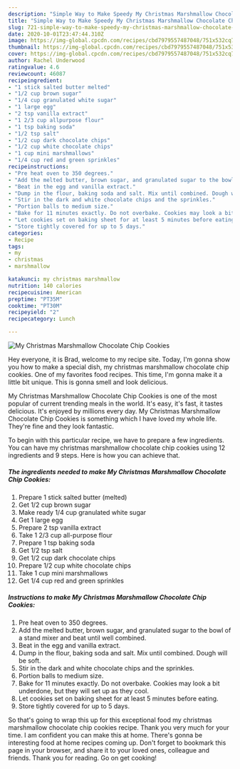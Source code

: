 ```yaml
---
description: "Simple Way to Make Speedy My Christmas Marshmallow Chocolate Chip Cookies"
title: "Simple Way to Make Speedy My Christmas Marshmallow Chocolate Chip Cookies"
slug: 721-simple-way-to-make-speedy-my-christmas-marshmallow-chocolate-chip-cookies
date: 2020-10-01T23:47:44.310Z
image: https://img-global.cpcdn.com/recipes/cbd7979557487048/751x532cq70/my-christmas-marshmallow-chocolate-chip-cookies-recipe-main-photo.jpg
thumbnail: https://img-global.cpcdn.com/recipes/cbd7979557487048/751x532cq70/my-christmas-marshmallow-chocolate-chip-cookies-recipe-main-photo.jpg
cover: https://img-global.cpcdn.com/recipes/cbd7979557487048/751x532cq70/my-christmas-marshmallow-chocolate-chip-cookies-recipe-main-photo.jpg
author: Rachel Underwood
ratingvalue: 4.6
reviewcount: 46087
recipeingredient:
- "1 stick salted butter melted"
- "1/2 cup brown sugar"
- "1/4 cup granulated white sugar"
- "1 large egg"
- "2 tsp vanilla extract"
- "1 2/3 cup allpurpose flour"
- "1 tsp baking soda"
- "1/2 tsp salt"
- "1/2 cup dark chocolate chips"
- "1/2 cup white chocolate chips"
- "1 cup mini marshmallows"
- "1/4 cup red and green sprinkles"
recipeinstructions:
- "Pre heat oven to 350 degrees."
- "Add the melted butter, brown sugar, and granulated sugar to the bowl of a stand mixer and beat until well combined."
- "Beat in the egg and vanilla extract."
- "Dump in the flour, baking soda and salt. Mix until combined. Dough will be soft."
- "Stir in the dark and white chocolate chips and the sprinkles."
- "Portion balls to medium size."
- "Bake for 11 minutes exactly. Do not overbake. Cookies may look a bit underdone, but they will set up as they cool."
- "Let cookies set on baking sheet for at least 5 minutes before eating."
- "Store tightly covered for up to 5 days."
categories:
- Recipe
tags:
- my
- christmas
- marshmallow

katakunci: my christmas marshmallow 
nutrition: 140 calories
recipecuisine: American
preptime: "PT35M"
cooktime: "PT30M"
recipeyield: "2"
recipecategory: Lunch

---
```



![My Christmas Marshmallow Chocolate Chip Cookies](https://img-global.cpcdn.com/recipes/cbd7979557487048/751x532cq70/my-christmas-marshmallow-chocolate-chip-cookies-recipe-main-photo.jpg)

Hey everyone, it is Brad, welcome to my recipe site. Today, I'm gonna show you how to make a special dish, my christmas marshmallow chocolate chip cookies. One of my favorites food recipes. This time, I'm gonna make it a little bit unique. This is gonna smell and look delicious.

My Christmas Marshmallow Chocolate Chip Cookies is one of the most popular of current trending meals in the world. It's easy, it's fast, it tastes delicious. It's enjoyed by millions every day. My Christmas Marshmallow Chocolate Chip Cookies is something which I have loved my whole life. They're fine and they look fantastic.




To begin with this particular recipe, we have to prepare a few ingredients. You can have my christmas marshmallow chocolate chip cookies using 12 ingredients and 9 steps. Here is how you can achieve that.

<!--inarticleads1-->

##### The ingredients needed to make My Christmas Marshmallow Chocolate Chip Cookies:

1. Prepare 1 stick salted butter (melted)
1. Get 1/2 cup brown sugar
1. Make ready 1/4 cup granulated white sugar
1. Get 1 large egg
1. Prepare 2 tsp vanilla extract
1. Take 1 2/3 cup all-purpose flour
1. Prepare 1 tsp baking soda
1. Get 1/2 tsp salt
1. Get 1/2 cup dark chocolate chips
1. Prepare 1/2 cup white chocolate chips
1. Take 1 cup mini marshmallows
1. Get 1/4 cup red and green sprinkles




<!--inarticleads2-->

##### Instructions to make My Christmas Marshmallow Chocolate Chip Cookies:

1. Pre heat oven to 350 degrees.
1. Add the melted butter, brown sugar, and granulated sugar to the bowl of a stand mixer and beat until well combined.
1. Beat in the egg and vanilla extract.
1. Dump in the flour, baking soda and salt. Mix until combined. Dough will be soft.
1. Stir in the dark and white chocolate chips and the sprinkles.
1. Portion balls to medium size.
1. Bake for 11 minutes exactly. Do not overbake. Cookies may look a bit underdone, but they will set up as they cool.
1. Let cookies set on baking sheet for at least 5 minutes before eating.
1. Store tightly covered for up to 5 days.




So that's going to wrap this up for this exceptional food my christmas marshmallow chocolate chip cookies recipe. Thank you very much for your time. I am confident you can make this at home. There's gonna be interesting food at home recipes coming up. Don't forget to bookmark this page in your browser, and share it to your loved ones, colleague and friends. Thank you for reading. Go on get cooking!

